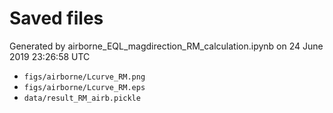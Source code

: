 # Saved files 


Generated by airborne_EQL_magdirection_RM_calculation.ipynb on 24 June 2019 23:26:58 UTC

*  `figs/airborne/Lcurve_RM.png` 
*  `figs/airborne/Lcurve_RM.eps` 
*  `data/result_RM_airb.pickle` 
